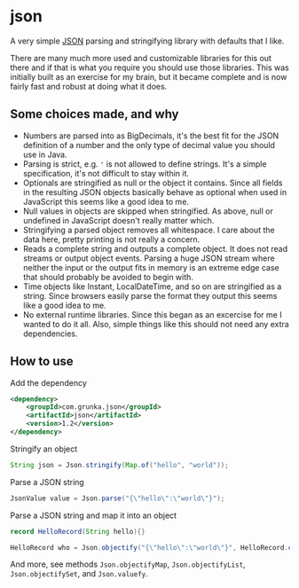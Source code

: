 # json
A very simple [JSON](https://www.json.org/) parsing and stringifying library with defaults that I like.

There are many much more used and customizable libraries for this out there and if that is what you require you should use those libraries. This was initially built as an exercise for my brain, but it became complete and is now fairly fast and robust at doing what it does.

## Some choices made, and why
- Numbers are parsed into as BigDecimals, it's the best fit for the JSON definition of a number and the only type of decimal value you should use in Java.
- Parsing is strict, e.g. `'` is not allowed to define strings. It's a simple specification, it's not difficult to stay within it.
- Optionals are stringified as null or the object it contains. Since all fields in the resulting JSON objects basically behave as optional when used in JavaScript this seems like a good idea to me.
- Null values in objects are skipped when stringified. As above, null or undefined in JavaScript doesn't really matter which.
- Stringifying a parsed object removes all whitespace. I care about the data here, pretty printing is not really a concern.
- Reads a complete string and outputs a complete object. It does not read streams or output object events. Parsing a huge JSON stream where neither the input or the output fits in memory is an extreme edge case that should probably be avoided to begin with.
- Time objects like Instant, LocalDateTime, and so on are stringified as a string. Since browsers easily parse the format they output this seems like a good idea to me.
- No external runtime libraries. Since this began as an excercise for me I wanted to do it all. Also, simple things like this should not need any extra dependencies.

## How to use

Add the dependency

```xml
<dependency>
    <groupId>com.grunka.json</groupId>
    <artifactId>json</artifactId>
    <version>1.2</version>
</dependency>
```

Stringify an object
```java
String json = Json.stringify(Map.of("hello", "world")); 
```

Parse a JSON string
```java
JsonValue value = Json.parse("{\"hello\":\"world\"}");
```

Parse a JSON string and map it into an object
```java
record HelloRecord(String hello){}

HelloRecord who = Json.objectify("{\"hello\":\"world\"}", HelloRecord.class);
```

And more, see methods `Json.objectifyMap`, `Json.objectifyList`, `Json.objectifySet`, and `Json.valuefy`.  